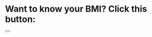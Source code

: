 <head>
    <link rel="stylesheet" href="mealplan.css">
</head>

<body>
    <div class="mealWrap">
        <div class="bmi">
            <h1>Want to know your BMI? Click this button: </h1>
            <button class="bmiButt" onclick="bmiPop()"></button>
        </div>
    </div>
</body>

<script src="mealplan.js"></script>
